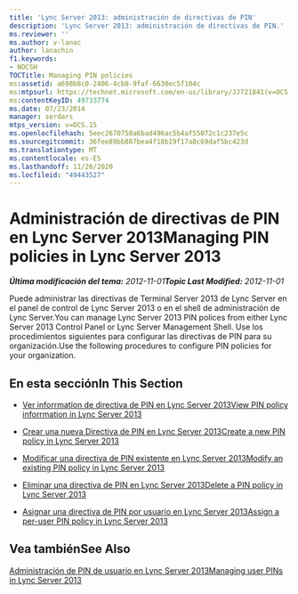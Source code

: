 ```yaml
---
title: 'Lync Server 2013: administración de directivas de PIN'
description: 'Lync Server 2013: administración de directivas de PIN.'
ms.reviewer: ''
ms.author: v-lanac
author: lanachin
f1.keywords:
- NOCSH
TOCTitle: Managing PIN policies
ms:assetid: a698b8c0-2406-4cb8-9faf-6630ec5f104c
ms:mtpsurl: https://technet.microsoft.com/en-us/library/JJ721841(v=OCS.15)
ms:contentKeyID: 49733774
ms.date: 07/23/2014
manager: serdars
mtps_version: v=OCS.15
ms.openlocfilehash: 5eec2670750a6bad496ac5b4af55072c1c237e5c
ms.sourcegitcommit: 36fee89bb887bea4f18b19f17a8c69daf5bc423d
ms.translationtype: MT
ms.contentlocale: es-ES
ms.lasthandoff: 11/26/2020
ms.locfileid: "49443527"
---
```

# <a name="managing-pin-policies-in-lync-server-2013"></a><span data-ttu-id="7884f-103">Administración de directivas de PIN en Lync Server 2013</span><span class="sxs-lookup"><span data-stu-id="7884f-103">Managing PIN policies in Lync Server 2013</span></span>

<div data-xmlns="http://www.w3.org/1999/xhtml">

<div class="topic" data-xmlns="http://www.w3.org/1999/xhtml" data-msxsl="urn:schemas-microsoft-com:xslt" data-cs="https://msdn.microsoft.com/">

<div data-asp="https://msdn2.microsoft.com/asp">



</div>

<div id="mainSection">

<div id="mainBody"><span data-ttu-id="7884f-104">

<span> </span></span><span class="sxs-lookup"><span data-stu-id="7884f-104">

<span> </span></span></span>

<span data-ttu-id="7884f-105">_**Última modificación del tema:** 2012-11-01_</span><span class="sxs-lookup"><span data-stu-id="7884f-105">_**Topic Last Modified:** 2012-11-01_</span></span>

<span data-ttu-id="7884f-106">Puede administrar las directivas de Terminal Server 2013 de Lync Server en el panel de control de Lync Server 2013 o en el shell de administración de Lync Server.</span><span class="sxs-lookup"><span data-stu-id="7884f-106">You can manage Lync Server 2013 PIN polices from either Lync Server 2013 Control Panel or Lync Server Management Shell.</span></span> <span data-ttu-id="7884f-107">Use los procedimientos siguientes para configurar las directivas de PIN para su organización.</span><span class="sxs-lookup"><span data-stu-id="7884f-107">Use the following procedures to configure PIN policies for your organization.</span></span>

<div>

## <a name="in-this-section"></a><span data-ttu-id="7884f-108">En esta sección</span><span class="sxs-lookup"><span data-stu-id="7884f-108">In This Section</span></span>

  - [<span data-ttu-id="7884f-109">Ver inforrmation de directiva de PIN en Lync Server 2013</span><span class="sxs-lookup"><span data-stu-id="7884f-109">View PIN policy inforrmation in Lync Server 2013</span></span>](lync-server-2013-view-pin-policy-inforrmation.md)

  - [<span data-ttu-id="7884f-110">Crear una nueva Directiva de PIN en Lync Server 2013</span><span class="sxs-lookup"><span data-stu-id="7884f-110">Create a new PIN policy in Lync Server 2013</span></span>](lync-server-2013-create-a-new-pin-policy.md)

  - [<span data-ttu-id="7884f-111">Modificar una directiva de PIN existente en Lync Server 2013</span><span class="sxs-lookup"><span data-stu-id="7884f-111">Modify an existing PIN policy in Lync Server 2013</span></span>](lync-server-2013-modify-an-existing-pin-policy.md)

  - [<span data-ttu-id="7884f-112">Eliminar una directiva de PIN en Lync Server 2013</span><span class="sxs-lookup"><span data-stu-id="7884f-112">Delete a PIN policy in Lync Server 2013</span></span>](lync-server-2013-delete-a-pin-policy.md)

  - [<span data-ttu-id="7884f-113">Asignar una directiva de PIN por usuario en Lync Server 2013</span><span class="sxs-lookup"><span data-stu-id="7884f-113">Assign a per-user PIN policy in Lync Server 2013</span></span>](lync-server-2013-assign-a-per-user-pin-policy.md)

</div>

<div>

## <a name="see-also"></a><span data-ttu-id="7884f-114">Vea también</span><span class="sxs-lookup"><span data-stu-id="7884f-114">See Also</span></span>


[<span data-ttu-id="7884f-115">Administración de PIN de usuario en Lync Server 2013</span><span class="sxs-lookup"><span data-stu-id="7884f-115">Managing user PINs in Lync Server 2013</span></span>](lync-server-2013-managing-user-pins.md)  
  

<span data-ttu-id="7884f-116"></div>

</div>

<span> </span>

</div>

</div>

</span><span class="sxs-lookup"><span data-stu-id="7884f-116"></div>

</div>

<span> </span>

</div>

</div>

</span></span></div>

